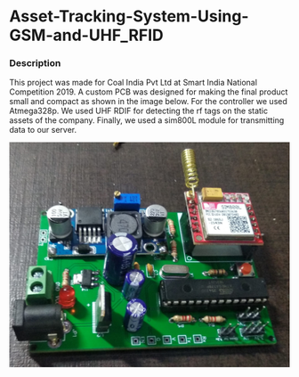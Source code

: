 # Asset-Tracking-System-Using-GSM-and-UHF_RFID

### Description
This project was made for Coal India Pvt Ltd at Smart India National Competition 2019. A custom PCB was designed for making the final product small and compact as shown in the image below. For the controller we used Atmega328p. We used UHF RDIF for detecting the rf tags on the static assets of the company. Finally, we used a sim800L module for transmitting data to our server. 

![Asset tracker](img1.jpg "Asset Tracker")

